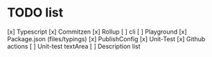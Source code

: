 # TODO list

[x] Typescript
[x] Commitzen
[x] Rollup
[ ] cli
[ ] Playground
[x] Package.json (files/typings)
[x] PublishConfig
[x] Unit-Test
[x] Github actions
[ ] Unit-test textArea
[ ] Description list
